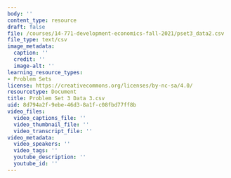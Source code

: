 ```yaml
---
body: ''
content_type: resource
draft: false
file: /courses/14-771-development-economics-fall-2021/pset3_data2.csv
file_type: text/csv
image_metadata:
  caption: ''
  credit: ''
  image-alt: ''
learning_resource_types:
- Problem Sets
license: https://creativecommons.org/licenses/by-nc-sa/4.0/
resourcetype: Document
title: Problem Set 3 Data 3.csv
uid: 8d794a2f-9ebe-46d3-8a1f-c08fbd77ff8b
video_files:
  video_captions_file: ''
  video_thumbnail_file: ''
  video_transcript_file: ''
video_metadata:
  video_speakers: ''
  video_tags: ''
  youtube_description: ''
  youtube_id: ''
---
```

